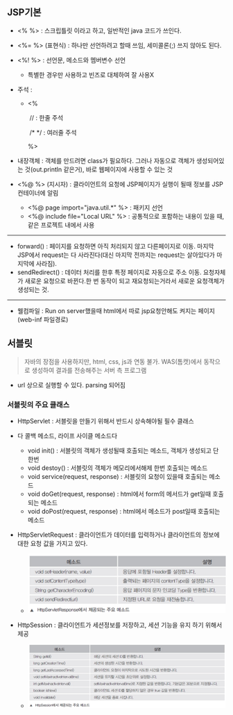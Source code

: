 ## JSP기본

* <%  %>  : 스크립틀릿 이라고 하고, 일반적인 java 코드가 쓰인다.

* <%= %> (표현식) : 하나만 선언하려고 할때 쓰임, 세미콜론(;) 쓰지 않아도 된다.

* <%!  %> : 선언문, 메소드와 멤버변수 선언

  * 특별한 경우만 사용하고 빈즈로 대체하여 잘 사용X

* 주석 :

  * <% 

    ​    //   : 한줄 주석    

    ​    /* */ : 여러줄 주석

       %>

* 내장객체 : 객체를 만드려면 class가 필요하다. 그러나 자동으로 객체가 생성되어있는 것(out.println 같은거), 바로 웹페이지에 사용할 수 있는 것

* <%@  %> (지시자) : 클라이언트의 요청에 JSP페이지가 실행이 될때 정보를 JSP 컨테이너에 알림
  * <%@ page import="java.util.*" %> : 패키지 선언
  *  <%@ include file="Local URL" %>  : 공통적으로 포함하는 내용이 있을 때, 같은 프로젝트 내에서 사용

---

* forward() : 페이지를 요청하면 아직 처리되지 않고 다른페이지로 이동. 마지막 JSP에서 request는 다 사라진다(대신 마지막 전까지는 request는 살아있다가 마지막에 사라짐).
* sendRedirect() : 데이터 처리를 한후 특정 페이지로 자동으로 주소 이동. 요청자체가 새로운 요청으로 바뀐다.한 번 동작이 되고 재요청되는거라서 새로운 요청객체가 생성되는 것.

---

* 웰컴파일 : Run on server했을때 html에서 따로 jsp요청안해도 켜지는 페이지(web-inf 파일경로)



## 서블릿

> 자바의 장점을 사용하지만, html, css, js과 연동 불가. WAS(톰캣)에서 동작으로 생성하여 결과를 전송해주는 서버 측 프로그램

* url 상으로 실행할 수 있다. parsing 되어짐

### 서블릿의 주요 클래스

* HttpServlet : 서블릿을 만들기 위해서 반드시 상속해야될 필수 클래스
* 다 콜백 메소드, 라이프 사이클 메소드다
  * void init() : 서블릿의 객체가 생성될때 호출되는 메소드, 객체가 생성되고 단 한번
  * void destoy() : 서블릿의 객체가 메모리에서해제 한번 호출되는 메소드
  * void service(request, response) : 서블릿의 요청이 있을때 호출되는 메소드
  * void doGet(request, response) : html에서 form의 메서드가 get일때 호출되는 메소드
  * void doPost(request, response) : html에서 메소드가 post일때 호출되는 메소드
* HttpServletRequest : 클라이언트가 데이터를 입력하거나 클라이언트의 정보에 대한 요청 값을 가지고 있다.
  * ![image-20220524094548230](JSP기본.assets/image-20220524094548230.png)

* HttpSession : 클라이언트가 세션정보를 저장하고, 세션 기능을 유지 하기 위해서 제공
  * ![image-20220524094627582](JSP기본.assets/image-20220524094627582.png)